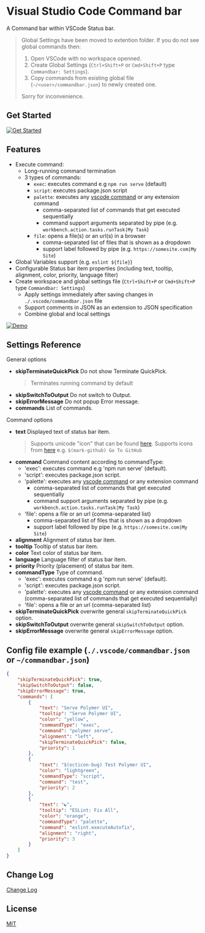 # Visual Studio Code Command bar

A Command bar within VSCode Status bar.

> Global Settings have been moved to extention folder. If you do not see global commands then:
> 1. Open VSCode with no workspace openned.
> 2. Create Global Settings (`Ctrl+Shift+P` or `Cmd+Shift+P` type `Commandbar: Settings`).
> 3. Copy commands from existing global file (`~/<user>/commandbar.json`) to newly created one.
>
> Sorry for inconvenience.

## Get Started

[![Get Started](getstarted.gif)](getstarted.gif)

## Features

* Execute command:
	- Long-running command termination
	- 3 types of commands:
		* `exec`: executes command e.g `npm run serve` (default)
		* `script`: executes package.json script
		* `palette`: executes any [vscode command](https://code.visualstudio.com/docs/getstarted/keybindings#_default-keyboard-shortcuts) or any extension command
			- comma-separated list of commands that get executed sequentially
			- command support arguments separated by pipe (e.g. `workbench.action.tasks.runTask|My Task`)
		* `file`: opens a file(s) or an url(s) in a browser
			- comma-separated list of files that is shown as a dropdown
			- support label followed by pipe (e.g. `https://somesite.com|My Site`)
* Global Variables support (e.g. `eslint ${file}`)
* Configurable Status bar item properties (including text, tooltip, alignment, color, priority, language filter)
* Create workspace and global settings file (`Ctrl+Shift+P` or `Cmd+Shift+P` type `Commandbar: Settings`)
	- Apply settings immediately after saving changes in `./.vscode/commandbar.json` file
	- Support comments in JSON as an extension to JSON specification
	- Combine global and local settings

[![Demo](demo.gif)](demo.gif)

## Settings Reference

General options
* **skipTerminateQuickPick** Do not show Terminate QuickPick.
	> Terminates running command by default
* **skipSwitchToOutput** Do not switch to Output.
* **skipErrorMessage** Do not popup Error message.
* **commands** List of commands.

Command options
* **text** Displayed text of status bar item.
	> Supports unicode "icon" that can be found [here](https://unicode-table.com/).
	> Supports icons from [here](https://octicons.github.com/) e.g. `$(mark-github) Go To GitHub`
* **command** Command content according to commandType:
	- 'exec': executes command e.g 'npm run serve' (default).
	- 'script': executes package.json script.
	- 'palette': executes any [vscode command](https://code.visualstudio.com/docs/getstarted/keybindings#_default-keyboard-shortcuts) or any extension command
		* comma-separated list of commands that get executed sequentially
		* command support arguments separated by pipe (e.g. `workbench.action.tasks.runTask|My Task`)
	- 'file': opens a file or an url (comma-separated list)
		* comma-separated list of files that is shown as a dropdown
		* support label followed by pipe (e.g. `https://somesite.com|My Site`)
* **alignment** Alignment of status bar item.
* **tooltip** Tooltip of status bar item.
* **color** Text color of status bar item.
* **language** Language filter of status bar item.
* **priority** Priority (placement) of status bar item.
* **commandType** Type of command.
	- 'exec': executes command e.g 'npm run serve' (default).
	- 'script': executes package.json script.
	- 'palette': executes any [vscode command](https://code.visualstudio.com/docs/getstarted/keybindings#_default-keyboard-shortcuts) or any extension command (comma-separated list of commands that get executed sequentially)
	- 'file': opens a file or an url (comma-separated list)
* **skipTerminateQuickPick** overwrite general `skipTerminateQuickPick` option.
* **skipSwitchToOutput** overwrite general `skipSwitchToOutput` option.
* **skipErrorMessage** overwrite general `skipErrorMessage` option.

## Config file example (`./.vscode/commandbar.json` or `~/commandbar.json`)

```json
{
	"skipTerminateQuickPick": true,
	"skipSwitchToOutput": false,
	"skipErrorMessage": true,
	"commands": [
		{
			"text": "Serve Polymer UI",
			"tooltip": "Serve Polymer UI",
			"color": "yellow",
			"commandType": "exec",
			"command": "polymer serve",
			"alignment": "left",
			"skipTerminateQuickPick": false,
			"priority": 1
		},
		{
			"text": "$(octicon-bug) Test Polymer UI",
			"color": "lightgreen",
			"commandType": "script",
			"command": "test",
			"priority": 2
		},
		{
			"text": "☯",
			"tooltip": "ESLint: Fix All",
			"color": "orange",
			"commandType": "palette",
			"command": "eslint.executeAutofix",
			"alignment": "right",
			"priority": 3
		}
	]
}
```

## Change Log

[Change Log](CHANGELOG.md)

## License

[MIT](LICENSE.md)
